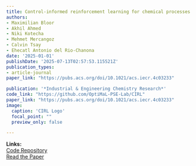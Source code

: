 ```yaml
---
title: Control-informed reinforcement learning for chemical processes
authors:
- Maximilian Bloor
- Akhil Ahmed
- Niki Kotecha
- Mehmet Mercangoz
- Calvin Tsay
- Ehecatl Antonio del Rio-Chanona
date: '2025-01-01'
publishDate: '2025-07-13T02:57:53.115521Z'
publication_types:
- article-journal
paper_link: "https://pubs.acs.org/doi/10.1021/acs.iecr.4c03233"        # Replace with your paper URL

publication: '*Industrial & Engineering Chemistry Research*'
code_link: "https://github.com/OptiMaL-PSE-Lab/CIRL"
paper_link: "https://pubs.acs.org/doi/10.1021/acs.iecr.4c03233"
image:
  caption: 'CIRL Logo'
  focal_point: ""
  preview_only: false

---
```


**Links:**  
[Code Repository](https://github.com/OptiMaL-PSE-Lab/CIRL)  
[Read the Paper](https://pubs.acs.org/doi/10.1021/acs.iecr.4c03233)


